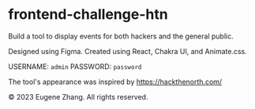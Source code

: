 # frontend-challenge-htn

Build a tool to display events for both hackers and the general public.

Designed using Figma. Created using React, Chakra UI, and Animate.css.

USERNAME: `admin`
PASSWORD: `password`

The tool's appearance was inspired by https://hackthenorth.com/

© 2023 Eugene Zhang. All rights reserved.

